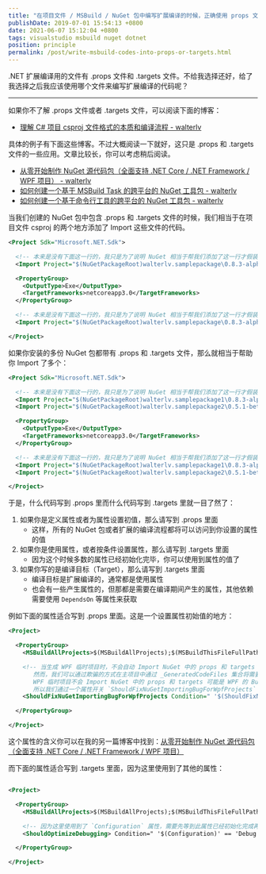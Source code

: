 ```yaml
---
title: "在项目文件 / MSBuild / NuGet 包中编写扩展编译的时候，正确使用 props 文件和 targets 文件"
publishDate: 2019-07-01 15:54:13 +0800
date: 2021-06-07 15:12:04 +0800
tags: visualstudio msbuild nuget dotnet
position: principle
permalink: /post/write-msbuild-codes-into-props-or-targets.html
---
```


.NET 扩展编译用的文件有 .props 文件和 .targets 文件。不给我选择还好，给了我选择之后我应该使用哪个文件来编写扩展编译的代码呢？

---

如果你不了解 .props 文件或者 .targets 文件，可以阅读下面的博客：

- [理解 C# 项目 csproj 文件格式的本质和编译流程 - walterlv](/post/understand-the-csproj)

具体的例子有下面这些博客。不过大概阅读一下就好，这只是 .props 和 .targets 文件的一些应用。文章比较长，你可以考虑稍后阅读。

- [从零开始制作 NuGet 源代码包（全面支持 .NET Core / .NET Framework / WPF 项目） - walterlv](/post/build-source-code-package-for-wpf-projects)
- [如何创建一个基于 MSBuild Task 的跨平台的 NuGet 工具包 - walterlv](/post/create-a-cross-platform-msbuild-task-based-nuget-tool)
- [如何创建一个基于命令行工具的跨平台的 NuGet 工具包 - walterlv](/post/create-a-cross-platform-command-based-nuget-tool)

当我们创建的 NuGet 包中包含 .props 和 .targets 文件的时候，我们相当于在项目文件 csproj 的两个地方添加了 Import 这些文件的代码。

```xml
<Project Sdk="Microsoft.NET.Sdk">

  <!-- 本来是没有下面这一行的，我只是为了说明 NuGet 相当于帮我们添加了这一行才假装写到了这里。 -->
  <Import Project="$(NuGetPackageRoot)walterlv.samplepackage\0.8.3-alpha\build\Walterlv.SamplePackage.props" Condition="Exists('$(NuGetPackageRoot)walterlv.samplepackage\0.8.3-alpha\build\Walterlv.SamplePackage.props')" />

  <PropertyGroup>
    <OutputType>Exe</OutputType>
    <TargetFrameworks>netcoreapp3.0</TargetFrameworks>
  </PropertyGroup>

  <!-- 本来是没有下面这一行的，我只是为了说明 NuGet 相当于帮我们添加了这一行才假装写到了这里。 -->
  <Import Project="$(NuGetPackageRoot)walterlv.samplepackage\0.8.3-alpha\build\Walterlv.SamplePackage.targets" Condition="Exists('$(NuGetPackageRoot)walterlv.samplepackage\0.8.3-alpha\build\Walterlv.SamplePackage.targets')" />

</Project>
```

如果你安装的多份 NuGet 包都带有 .props 和 .targets 文件，那么就相当于帮助你 Import 了多个：

```xml
<Project Sdk="Microsoft.NET.Sdk">

  <!-- 本来是没有下面这一行的，我只是为了说明 NuGet 相当于帮我们添加了这一行才假装写到了这里。 -->
  <Import Project="$(NuGetPackageRoot)walterlv.samplepackage1\0.8.3-alpha\build\Walterlv.SamplePackage1.props" Condition="Exists('$(NuGetPackageRoot)walterlv.samplepackage1\0.8.3-alpha\build\Walterlv.SamplePackage1.props')" />
  <Import Project="$(NuGetPackageRoot)walterlv.samplepackage2\0.5.1-beta\build\Walterlv.SamplePackage2.props" Condition="Exists('$(NuGetPackageRoot)walterlv.samplepackage2\0.5.1-beta\build\Walterlv.SamplePackage2.props')" />

  <PropertyGroup>
    <OutputType>Exe</OutputType>
    <TargetFrameworks>netcoreapp3.0</TargetFrameworks>
  </PropertyGroup>

  <!-- 本来是没有下面这一行的，我只是为了说明 NuGet 相当于帮我们添加了这一行才假装写到了这里。 -->
  <Import Project="$(NuGetPackageRoot)walterlv.samplepackage1\0.8.3-alpha\build\Walterlv.SamplePackage1.targets" Condition="Exists('$(NuGetPackageRoot)walterlv.samplepackage1\0.8.3-alpha\build\Walterlv.SamplePackage1.targets')" />
  <Import Project="$(NuGetPackageRoot)walterlv.samplepackage2\0.5.1-beta\build\Walterlv.SamplePackage2.targets" Condition="Exists('$(NuGetPackageRoot)walterlv.samplepackage2\0.5.1-beta\build\Walterlv.SamplePackage2.targets')" />

</Project>
```

于是，什么代码写到 .props 里而什么代码写到 .targets 里就一目了然了：

1. 如果你是定义属性或者为属性设置初值，那么请写到 .props 里面
    - 这样，所有的 NuGet 包或者扩展的编译流程都将可以访问到你设置的属性的值
1. 如果你是使用属性，或者按条件设置属性，那么请写到 .targets 里面
    - 因为这个时候多数的属性已经初始化完毕，你可以使用到属性的值了
1. 如果你写的是编译目标（Target），那么请写到 .targets 里面
    - 编译目标是扩展编译的，通常都是使用属性
    - 也会有一些产生属性的，但那都是需要在编译期间产生的属性，其他依赖需要使用 `DependsOn` 等属性来获取

例如下面的属性适合写到 .props 里面。这是一个设置属性初始值的地方：

```xml
<Project>

  <PropertyGroup>
    <MSBuildAllProjects>$(MSBuildAllProjects);$(MSBuildThisFileFullPath)</MSBuildAllProjects>

    <!-- 当生成 WPF 临时项目时，不会自动 Import NuGet 中的 props 和 targets 文件，这使得在临时项目中你现在看到的整个文件都不会参与编译。
       然而，我们可以通过欺骗的方式在主项目中通过 _GeneratedCodeFiles 集合将需要编译的文件传递到临时项目中以间接参与编译。
       WPF 临时项目不会 Import NuGet 中的 props 和 targets 可能是 WPF 的 Bug，也可能是刻意如此。
       所以我们通过一个属性开关 `ShouldFixNuGetImportingBugForWpfProjects` 来决定是否修复这个错误。-->
    <ShouldFixNuGetImportingBugForWpfProjects Condition=" '$(ShouldFixNuGetImportingBugForWpfProjects)' == '' ">True</ShouldFixNuGetImportingBugForWpfProjects>

  </PropertyGroup>

</Project>
```

这个属性的含义你可以在我的另一篇博客中找到：[从零开始制作 NuGet 源代码包（全面支持 .NET Core / .NET Framework / WPF 项目）](/post/build-source-code-package-for-wpf-projects.html)

而下面的属性适合写到 .targets 里面，因为这里使用到了其他的属性：

```xml

<Project>

  <PropertyGroup>
    <MSBuildAllProjects>$(MSBuildAllProjects);$(MSBuildThisFileFullPath)</MSBuildAllProjects>

    <!-- 因为这里使用到了 `Configuration` 属性，需要先等到此属性已经初始化完成再使用，否则我们会拿到非预期的值。 -->
    <ShouldOptimizeDebugging> Condition=" '$(Configuration)' == 'Debug' ">True</ShouldOptimizeDebugging>

  </PropertyGroup>

</Project>
```

